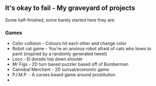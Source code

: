 ## It's okay to fail - My graveyard of projects

Some half-finished, some barely started here they are:

### Games

- Color collision - Colours hit each other and change color
- Robot cat game - You're an anxious robot afraid of cats who loves to paint
  (inspired by a randomly generated tweet)
- Loco - El dorado top down shooter
- Mr Figs - 2D turn based puzzler based off of Bomberman
- Cannibal Merchant - 2D surival/economic game
- P.I.M.P. - A curses based game around prostitution
- 
